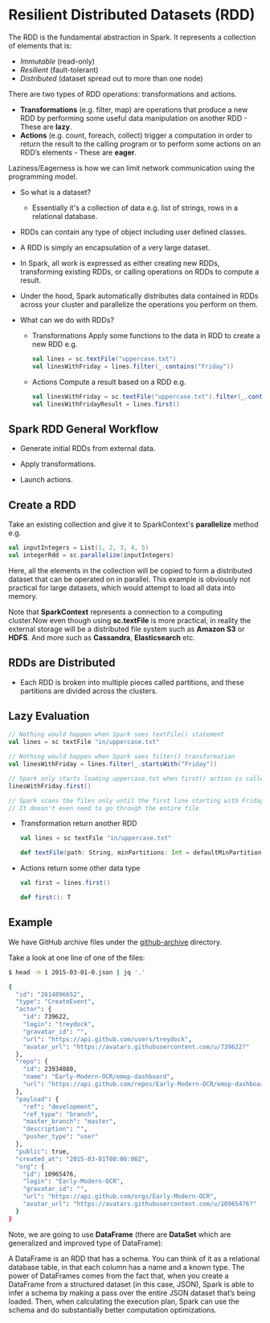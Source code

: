 # Resilient Distributed Datasets (RDD)

The RDD is the fundamental abstraction in Spark. It represents a collection of elements that is:

- *Immutable* (read-only) 
- *Resilient* (fault-tolerant) 
- *Distributed* (dataset spread out to more than one node) 

There are two types of RDD operations: transformations and actions.

- **Transformations** (e.g. filter, map) are operations that produce a new RDD by performing
  some useful data manipulation on another RDD - These are **lazy**.
- **Actions** (e.g. count, foreach, collect) trigger a computation in order to return the result to the calling program or
  to perform some actions on an RDD’s elements - These are **eager**.
  
Laziness/Eagerness is how we can limit network communication using the programming model.  

- So what is a dataset?

  - Essentially it's a collection of data e.g. list of strings, rows in a relational database.

- RDDs can contain any type of object including user defined classes.

- A RDD is simply an encapsulation of a very large dataset.
  
- In Spark, all work is expressed as either creating new RDDs, transforming existing RDDs, or calling operations on RDDs to compute a result.

- Under the hood, Spark automatically distributes data contained in RDDs across your cluster and parallelize the operations you perform on them.

- What can we do with RDDs?
  - Transformations
    Apply some functions to the data in RDD to create a new RDD e.g.
    
    ```scala
    val lines = sc.textFile("uppercase.txt")
    val linesWithFriday = lines.filter(_.contains("Friday"))
    ```
  
  - Actions
    Compute a result based on a RDD e.g.
    
    ```scala
    val linesWithFriday = sc.textFile("uppercase.txt").filter(_.contains("Friday"))
    val linesWithFridayResult = lines.first()
    ```
    
## Spark RDD General Workflow

- Generate initial RDDs from external data.

- Apply transformations.

- Launch actions.

## Create a RDD

Take an existing collection and give it to SparkContext's **parallelize** method e.g.

```scala
val inputIntegers = List(1, 2, 3, 4, 5)
val integerRdd = sc.parallelize(inputIntegers)
```

Here, all the elements in the collection will be copied to form a distributed dataset that can be operated on in parallel.
This example is obviously not practical for large datasets, which would attempt to load all data into memory.

Note that **SparkContext** represents a connection to a computing cluster.Now even though using **sc.textFile** is more practical, in reality the external storage will be a distributed file system such as **Amazon S3** or **HDFS**.
And more such as **Cassandra**, **Elasticsearch** etc.

## RDDs are Distributed

- Each RDD is broken into multiple pieces called partitions, and these partitions are divided across the clusters.

## Lazy Evaluation

```scala
// Nothing would happen when Spark sees textFile() statement
val lines = sc textFile "in/uppercase.txt"

// Nothing would happen when Spark sees filter() transformation
val linesWithFriday = lines.filter(_.startsWith("Friday"))

// Spark only starts loading uppercase.txt when first() action is called on linesWithFriday
linesWithFriday.first()

// Spark scans the files only until the first line starting with Friday is detected
// It doesn't even need to go through the entire file
```

- Transformation return another RDD

  ```scala
  val lines = sc textFile "in/uppercase.txt"
  
  def textFile(path: String, minPartitions: Int = defaultMinPartitions): RDD[String]
  ```

- Actions return some other data type

  ```scala
  val first = lines.first()
  
  def first(): T
  ```

## Example

We have GitHub archive files under the [github-archive](../src/main/resources/github-archive) directory.

Take a look at one line of one of the files:

```bash
$ head -n 1 2015-03-01-0.json | jq '.'

{
  "id": "2614896652",
  "type": "CreateEvent",
  "actor": {
    "id": 739622,
    "login": "treydock",
    "gravatar_id": "",
    "url": "https://api.github.com/users/treydock",
    "avatar_url": "https://avatars.githubusercontent.com/u/739622?"
  },
  "repo": {
    "id": 23934080,
    "name": "Early-Modern-OCR/emop-dashboard",
    "url": "https://api.github.com/repos/Early-Modern-OCR/emop-dashboard"
  },
  "payload": {
    "ref": "development",
    "ref_type": "branch",
    "master_branch": "master",
    "description": "",
    "pusher_type": "user"
  },
  "public": true,
  "created_at": "2015-03-01T00:00:00Z",
  "org": {
    "id": 10965476,
    "login": "Early-Modern-OCR",
    "gravatar_id": "",
    "url": "https://api.github.com/orgs/Early-Modern-OCR",
    "avatar_url": "https://avatars.githubusercontent.com/u/10965476?"
  }
}
```

Note, we are going to use **DataFrame** (there are **DataSet** which are generalized and improved type of DataFrame):

A DataFrame is an RDD that has a schema. You can think of it as a relational database table, in that each column has a name and a known type. The power of DataFrames comes from the fact that, when you create a DataFrame from a structured dataset (in this case, JSON), Spark is able to infer a schema by making a pass over the entire JSON dataset that’s being loaded. Then, when calculating the execution plan, Spark can use the schema and do substantially better computation optimizations.  